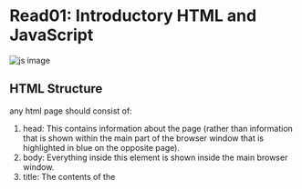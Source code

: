 # Read01: Introductory HTML and JavaScript  
  
 ![js image](https://cdn.talentsroot.com/upload/root/1588018337_5186182303905613.jpg) 

## HTML Structure  
any html page should consist of: 
1. head: This contains information about the page (rather than information that is shown within the main part of the browser window that is highlighted in blue on the opposite page).
1. body: Everything inside this element is shown inside the main browser window.
1. title: The contents of the <title> element are either shown in the top of the browser, above where you usually type in the URL of the page you want to visit, or on the tab for that page (if your browser uses tabs to allow you to view multiple pages at the same time).  
  

### Quick Summary

* DOCTYPES tell browsers which version of HTML you are using.
* You can add comments to your code between the   X <!-- and --> markers. * The id and class attributes allow you to identify particular elements.
* The  <div> and <span> elements allow you to group block-level and inline elements together.
<iframes> X cut windows into your web pages through which other pages can be displayed.

* The  <meta> tag allows you to supply all kinds of information about your web page.
* Escape characters are used to include special  X characters in your pages such as <, >, and @  
  
 ## The different ways in which people access the web and clarify some terminolog (Links to an external site.)
* People access websites using software called a web browser. Popular examples include Firefox, Internet Explorer, Safari, Chrome, and Opera.

* Web servers are special computers that are constantly connected to the Internet, and are optimized to send web pages out to people who request them 3-Screen readers are programs that read out the contents of a computer screen to a user. They are commonly used by people with visual impairments.

* People are accessing websites on an increasing range of devices including desktop computers, laptops, tablets, and mobile phones. When you visit a website, the web server hosting that site could be anywhere in the world. In order for you to find the location of the web server, your browser will first connect to a Domain Name System (DNS) server.  
  
  ## Process & Design
You should start by knowing who’s your audience, why they use your site, and what information they look to find. Don’t forget to start after that with a site maps to allow you to plan the structure of a site. You also need to use wireframes to organize the information that will need to go on each page. Design is a way of communication with your audience. Visual hierarchy helps visitors understand what you are trying to tell them. Finally, by using size, color, and style you make the differentiation between pieces of information easier.  
  
  ## Java Script
### What is Java script?
Java Script is a scripting language that enables you to create dynamically updating content, control multimedia, animate images, and pretty much everything else. (Okay, not everything, but it is amazing what you can achieve with a few lines of JavaScript code.).


![java image](https://miro.medium.com/max/668/1*hcws3Wa6u9IqaEZ_4X04uw.jpeg)

Html,Css and JavaScript are the main componant of every webpage and to be more profissinal you should make each one of them in a diferent file and join them togother by using a spesific links that should be writin in the HTML file.


